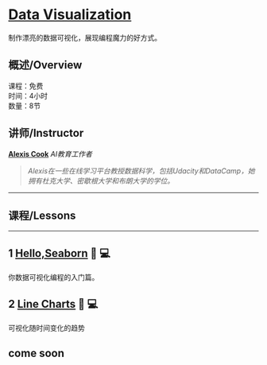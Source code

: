 # [Data Visualization](https://www.kaggle.com/learn/data-visualization "官方链接")

制作漂亮的数据可视化，展现编程魔力的好方式。

## 概述/Overview

课程：免费  
时间：4小时  
数量：8节  

## 讲师/Instructor

**[Alexis Cook](https://www.kaggle.com/alexisbcook)** *AI教育工作者*
>*Alexis在一些在线学习平台教授数据科学，包括Udacity和DataCamp，她拥有杜克大学、密歇根大学和布朗大学的学位。*

-----------------------

## 课程/Lessons

-----------------------

## 1 [Hello,Seaborn](./1-Hello-Seborn.md) 📄 💻

你数据可视化编程的入门篇。

## 2 [Line Charts](./2-Line-Charts.md) 📄 💻

可视化随时间变化的趋势

## come soon
